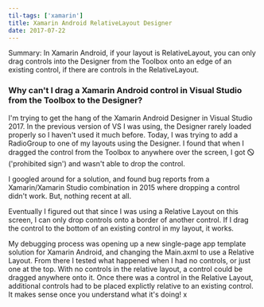 ```yaml
---
til-tags: ['xamarin']
title: Xamarin Android RelativeLayout Designer
date: 2017-07-22
---
```


Summary: In Xamarin Android, if your layout is RelativeLayout, you can only drag controls into the Designer from the Toolbox onto an edge of an existing control, if there are controls in the RelativeLayout.

### Why can't I drag a Xamarin Android control in Visual Studio from the Toolbox to the Designer? 

I'm trying to get the hang of the Xamarin Android Designer in Visual Studio 2017. In the previous version of VS I was using, the Designer rarely loaded properly so I haven't used it much before. Today, I was trying to add a RadioGroup to one of my layouts using the Designer. I found that when I dragged the control from the Toolbox to anywhere over the screen, I got 🛇 ('prohibited sign') and wasn't able to drop the control. 

I googled around for a solution, and found bug reports from a Xamarin/Xamarin Studio combination in 2015 where dropping a control didn't work. But, nothing recent at all.

Eventually I figured out that since I was using a Relative Layout on this screen, I can only drop controls onto a border of another control. If I drag the control to the bottom of an existing control in my layout, it works. 

My debugging process was opening up a new single-page app template solution for Xamarin Android, and changing the Main.axml to use a Relative Layout. From there I tested what happened when I had no controls, or just one at the top. With no controls in the relative layout, a control could be dragged anywhere onto it. Once there was a control in the Relative Layout, additional controls had to be placed explictly relative to an existing control. It makes sense once you understand what it's doing! x